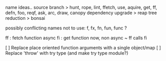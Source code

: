  name ideas..
 source branch > hunt, rope, lint, ffetch, use, aquire, get, ff, defn, foo, reqf, ask, arc, draw, canopy
 dependency upgrade > reap
 tree reduction  > bonsai

 possibly conflicting names not to use: f, fx, fn, fun, func ?

 ff : fetch function async
 fi : get function now, non async ~ ff calls fi

 [ ] Replace place oriented function arguments with a single object/map
 [ ] Replace 'throw' with try type (and make try type module?)